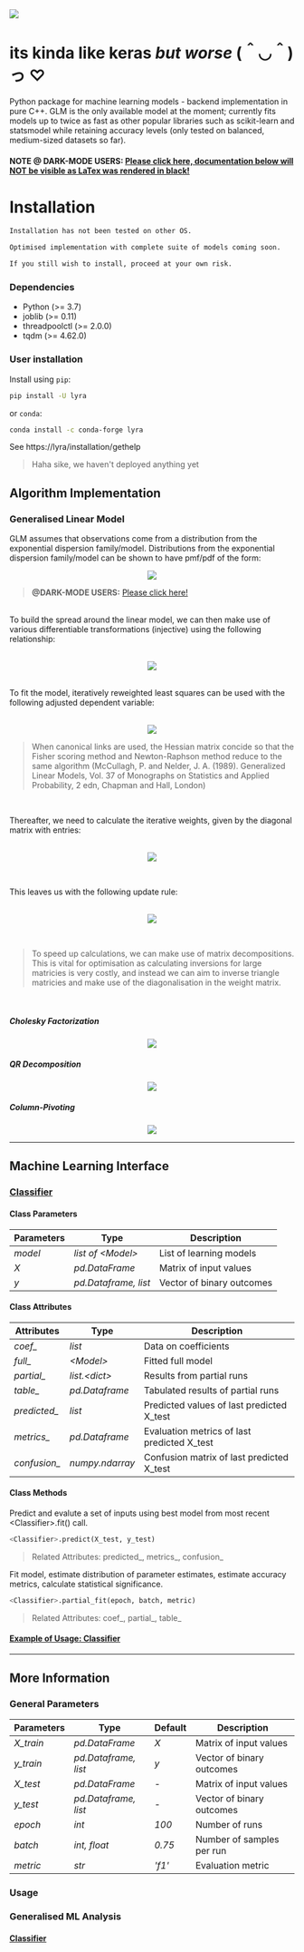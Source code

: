 <img src="https://github.com/print-hi/lyra-v.0.1/blob/main/lib/svg/LYRA-y.svg"> 

# its kinda like keras *but worse* (＾◡＾)っ ♡

Python package for machine learning models - backend implementation in pure C++. GLM is the only available model at the moment; currently fits models up to twice as fast as other popular libraries such as scikit-learn and statsmodel while retaining accuracy levels (only tested on balanced, medium-sized datasets so far).

#### **NOTE @ DARK-MODE USERS:** [Please click here, documentation below will NOT be visible as LaTex was rendered in black!](https://github.com/print-hi/lyra-v.0.1/blob/main/README.md)

# Installation

```bash
Installation has not been tested on other OS. 

Optimised implementation with complete suite of models coming soon.

If you still wish to install, proceed at your own risk.
```

### Dependencies

- Python (>= 3.7)
- joblib (>= 0.11)
- threadpoolctl (>= 2.0.0)
- tqdm (>= 4.62.0)

### User installation

Install using `pip`:
```bash
pip install -U lyra
```
or `conda`:
```bash
conda install -c conda-forge lyra
```
See https://lyra/installation/gethelp
    
> Haha sike, we haven't deployed anything yet

## Algorithm Implementation
### Generalised Linear Model

GLM assumes that observations come from a distribution from the exponential dispersion family/model. Distributions from the exponential dispersion family/model can be shown to have pmf/pdf of the form: &nbsp;
<p align="center">
<img src="https://latex.codecogs.com/svg.latex?%5Clarge%20%5Ctextit%7Bf%7D%28y_i%3B%20%5Ctheta_i%29%20%3D%20%5Cexp%20%5Cleft%5B%20%5Cdfrac%7By_i%20%5Ctheta_i%20-%20%5Ctextit%7Bb%7D%28%5Ctheta_i%29%7D%7B%5Ctextit%7Ba%7D_i%28%5Cphi%29%7D%20&plus;%20c%28y_i%3B%20%5Cphi%29%20%5Cright%5D" />
</p> 

> **@DARK-MODE USERS:** [Please click here!](https://github.com/print-hi/lyra-v.0.1/blob/main/README.md)

<br />
To build the spread around the linear model, we can then make use of various differentiable transformations (injective) using the following relationship: <br/><br/>
<p align="center">
    <img src="https://latex.codecogs.com/svg.latex?%5Clarge%20%5Ceta_i%20%3D%20g%28%5Cmu_i%29%20%3D%20g%28%7B%5Cmathbf%7Bx%7D%7D_i%27%20%7B%20%5Cbeta%7D%29%20%3D%20g%28%5Cmathbb%7BE%7D%5B%7B%5Cmathbf%7BY%7D%7D%5D%29" />
</p> <br/>
To fit the model, iteratively reweighted least squares can be used with the following adjusted dependent variable: <br/><br/>
<p align="center">
    <img src="https://latex.codecogs.com/svg.latex?%5Clarge%20%5Ctextit%7Bz%7D_i%20%3D%20%5Ceta_i%20&plus;%20%28%7B%5Cmathbf%7By%7D%7D_i%20-%20%5Cmu_i%29%20%5Cdfrac%7Bd%20%5Ceta_i%7D%7Bd%5Cmu_i%7D" />
</p> 

> When canonical links are used, the Hessian matrix concide so that the Fisher scoring method and Newton-Raphson method reduce to the same algorithm (McCullagh, P. and Nelder, J. A. (1989). Generalized Linear Models, Vol. 37 of Monographs on Statistics and Applied Probability, 2 edn, Chapman and Hall, London)

<br/>

Thereafter, we need to calculate the iterative weights, given by the diagonal matrix with entries: <br/><br/>
<p align="center">
    <img src="https://latex.codecogs.com/svg.latex?%5Clarge%20%5Ctextit%7Bw%7D_i%20%3D%20%5Cdfrac%7B%5Cphi%20%5Ccdot%20b%5E%7B%27%27%7D%28%5Ctheta_i%29%7D%7B%5Ctextit%7Ba%7D_i%28%5Cphi%29%7D%20%5Ccdot%20%28%5Cdfrac%7Bd%20%5Ceta_i%7D%7Bd%5Cmu_i%7D%29%5E%7B-2%7D" />
</p><br/>

This leaves us with the following update rule: <br/><br/>
<p align="center">
    <img src="https://latex.codecogs.com/svg.latex?%5Clarge%20%5Cbeta%20%3D%20%28%7B%5Cmathbf%7BX%7D%7D%5E%7B%27%7D%20%7B%5Cmathbf%7BW%7D%7D%20%7B%5Cmathbf%7BX%7D%7D%29%5E%7B-1%7D%20%7B%5Cmathbf%7BX%7D%7D%5E%7B%27%7D%20%7B%5Cmathbf%7BW%7D%7D%20%7B%5Cmathbf%7Bz%7D%7D" />
</p><br/>

> To speed up calculations, we can make use of matrix decompositions. This is vital for optimisation as calculating inversions for large matricies is very costly, and instead we can aim to inverse triangle matricies and make use of the diagonalisation in the weight matrix. 

<br/>

##### Cholesky Factorization 

<p align="center">
    <img src="https://latex.codecogs.com/svg.latex?%5Clarge%20%7B%5Cmathcal%7BR%7D%7D%5E%7B%27%7D%7B%20%5Cmathcal%7BR%7D%7D%20%3A%3D%20%7B%5Cmathbf%7BX%7D%7D%5E%7B%27%7D%7B%5Cmathbf%7BW%7D%7D%7B%5Cmathbf%7BX%7D%7D%20%5Crightarrow%20%5Cbeta%20%3D%20%7B%20%5Cmathcal%7BR%7D%7D%5E%7B-1%7D%7B%20%5Cmathcal%7BR%7D%7D%20%5E%7B-%5Ctop%7D%20%7B%5Cmathbf%7BX%7D%7D%5E%7B%27%7D%20%7B%5Cmathbf%7BW%7D%7D%20%7B%5Cmathbf%7Bz%7D%7D" />
</p>

##### QR Decomposition

<p align="center">
    <img src="https://latex.codecogs.com/svg.latex?%5Clarge%20%7B%20%5Cmathcal%7BQ%7D%7D%7B%20%5Cmathcal%7BR%7D%7D%20%3A%3D%20%7B%5Cmathbf%7BW%7D%7D%5E%7B%5Cfrac%7B1%7D%7B2%7D%7D%7B%5Cmathbf%7BX%7D%7D%20%5Crightarrow%20%5Cbeta%20%3D%20%7B%20%5Cmathcal%7BR%7D%7D%5E%7B-1%7D%7B%20%5Cmathcal%7BQ%7D%7D%5E%7B%27%7D%20%7B%5Cmathbf%7BW%7D%7D%20%7B%5Cmathbf%7Bz%7D%7D" />
</p>

##### Column-Pivoting

<p align="center">
    <img src="https://latex.codecogs.com/svg.latex?%5Clarge%20%7B%5Cmathcal%7BQ%7D%7D%7B%20%5Cmathcal%7BR%7D%7D%7B%20%5Cmathcal%7BP%7D%7D%20%3A%3D%20%7B%5Cmathbf%7BX%7D%7D%7B%5Cmathbf%7BW%7D%7D%5E%7B%5Cfrac%7B1%7D%7B2%7D%7D%20%5Crightarrow%20%5Cbeta%20%3D%20%7B%20%5Cmathcal%7BP%7D%7D%7B%20%5Cmathcal%7BR%7D%7D%5E%7B-1%7D%7B%20%5Cmathcal%7BQ%7D%7D%5E%7B%27%7D%20%7B%5Cmathbf%7BW%7D%7D%20%7B%5Cmathbf%7Bz%7D%7D" />
</p>

-------------------------------------------

## Machine Learning Interface
### [Classifier](https://github.com/print-hi/lyra/blob/usage/usage/classifier.ipynb) <a name="classifier"></a>

#### Class Parameters

| Parameters | Type | Description |
| ---- | --- | --- |
| *model*  | *list of \<Model\>*  | List of learning models |
| *X*  | *pd.DataFrame*  | Matrix of input values |
| *y*  | *pd.Dataframe, list*   | Vector of binary outcomes |

#### Class Attributes

| Attributes | Type | Description |
| ---- | --- | --- |
| *coef_*  | *list*    | Data on coefficients |
| *full_*  | *\<Model\>*   | Fitted full model |
| *partial_*  | *list.\<dict\>*   | Results from partial runs |
| *table_*  | *pd.Dataframe*   | Tabulated results of partial runs |
| *predicted_*  | *list*  | Predicted values of last predicted X_test |
| *metrics_*  | *pd.Dataframe*  | Evaluation metrics of last predicted X_test |
| *confusion_*  | *numpy.ndarray*  | Confusion matrix of last predicted X_test |

#### Class Methods
Predict and evalute a set of inputs using best model from most recent \<Classifier\>.fit() call. 

```python     
<Classifier>.predict(X_test, y_test)
```
> Related Attributes: predicted_, metrics_, confusion_

Fit model, estimate distribution of parameter estimates, estimate accuracy metrics, calculate statistical significance.

```python 
<Classifier>.partial_fit(epoch, batch, metric) 
```
> Related Attributes: coef_, partial_, table_ 


#### [Example of Usage: Classifier](https://github.com/print-hi/lyra/blob/usage/usage/classifier.ipynb)

-------------------------------------------

## More Information
### General Parameters <a name="params"></a>

| Parameters | Type | Default | Description |
| ---- | --- | --- |  --- |
| *X_train*  | *pd.DataFrame* | *X*     | Matrix of input values|
| *y_train*  | *pd.Dataframe, list* | *y*   | Vector of binary outcomes |
| *X_test*  | *pd.DataFrame*   | - | Matrix of input values|
| *y_test*  | *pd.Dataframe, list*   | - | Vector of binary outcomes |
| *epoch*  | *int* | *100*    | Number of runs |
| *batch*  | *int, float* | *0.75*   | Number of samples per run |
| *metric*  | *str* | *'f1'*   | Evaluation metric |

### Usage
### Generalised ML Analysis
#### [Classifier](https://github.com/print-hi/lyra/blob/usage/usage/classifier.ipynb) <a name="classifier"></a>
